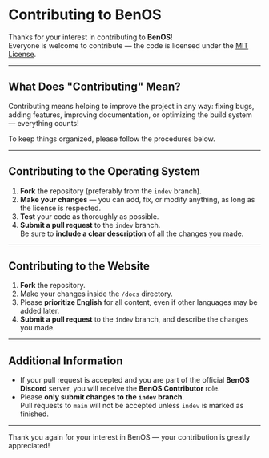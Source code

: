 # Contributing to BenOS

Thanks for your interest in contributing to **BenOS**!  
Everyone is welcome to contribute — the code is licensed under the [MIT License](license.md).

---

## What Does "Contributing" Mean?

Contributing means helping to improve the project in any way: fixing bugs, adding features, improving documentation, or optimizing the build system — everything counts!

To keep things organized, please follow the procedures below.

---

## Contributing to the Operating System

1. **Fork** the repository (preferably from the `indev` branch).
2. **Make your changes** — you can add, fix, or modify anything, as long as the license is respected.
3. **Test** your code as thoroughly as possible.
4. **Submit a pull request** to the `indev` branch.  
   Be sure to **include a clear description** of all the changes you made.

---

## Contributing to the Website

1. **Fork** the repository.
2. Make your changes inside the `/docs` directory.
3. Please **prioritize English** for all content, even if other languages may be added later.
4. **Submit a pull request** to the `indev` branch, and describe the changes you made.

---

## Additional Information

- If your pull request is accepted and you are part of the official **BenOS Discord** server, you will receive the **BenOS Contributor** role.
- Please **only submit changes to the `indev` branch**.  
  Pull requests to `main` will not be accepted unless `indev` is marked as finished.

---

Thank you again for your interest in BenOS — your contribution is greatly appreciated!